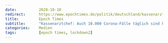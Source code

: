 ```yaml
---
date:          2020-10-10
redirect:      https://www.epochtimes.de/politik/deutschland/kassenarztchef-auch-10-000-corona-infektionen-taeglich-sind-kein-drama-wenn-nur-einer-von-1000-schwer-erkrankt-a3354242.html
title:         Epoch Times
subtitle:      "Kassenarztchef: Auch 10.000 Corona-Fälle täglich sind kein Drama – wenn nur einer von 1000 schwer erkrankt"
categories:    Medien
tags:          [epoch times, lockdown2]
---
```

